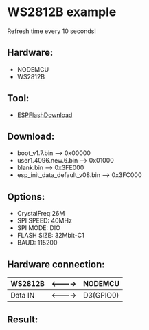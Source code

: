 # WS2812B example

Refresh time every 10 seconds!

## Hardware:
* NODEMCU
* WS2812B

## Tool:
* [ESPFlashDownload](https://www.espressif.com/sites/default/files/tools/flash_download_tools_v3.6.4.rar)

## Download:
* boot_v1.7.bin --> 0x00000
* user1.4096.new.6.bin --> 0x01000
* blank.bin --> 0x3FE000
* esp_init_data_default_v08.bin --> 0x3FC000

## Options:
* CrystalFreq:26M
* SPI SPEED: 40MHz
* SPI MODE: DIO
* FLASH SIZE: 32Mbit-C1
* BAUD: 115200

## Hardware connection:
WS2812B|<---->|NODEMCU
-|-|-
Data IN|<---->| D3(GPIO0)

## Result: